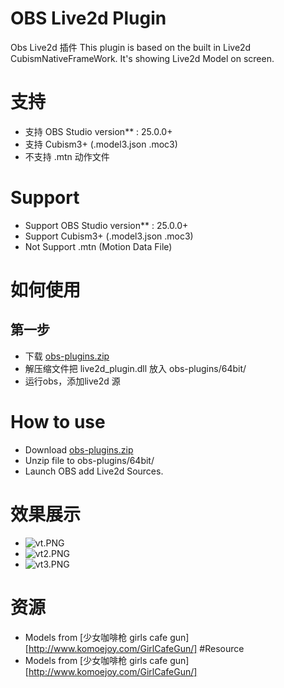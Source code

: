 # OBS Live2d Plugin
 Obs Live2d 插件
 This plugin is based on the built in Live2d CubismNativeFrameWork. 
 It's showing Live2d Model on screen. 
# 支持
* 支持 OBS Studio version** : 25.0.0+
* 支持 Cubism3+ (.model3.json .moc3)
* 不支持 .mtn 动作文件
# Support
* Support OBS Studio version** : 25.0.0+
* Support Cubism3+ (.model3.json .moc3)
* Not Support .mtn (Motion Data File)
# 如何使用
## 第一步 
* 下载 [obs-plugins.zip ](https://github.com/a1928370421/Obs-Live2D-Plugin/releases/download/0.2.02/obs-plugins.zip)
* 解压缩文件把 live2d_plugin.dll 放入 obs-plugins/64bit/
* 运行obs，添加live2d 源
# How to use
* Download [obs-plugins.zip ](https://github.com/a1928370421/Obs-Live2D-Plugin/releases/download/0.2.02/obs-plugins.zip)
* Unzip file to obs-plugins/64bit/
* Launch OBS add Live2d Sources.
# 效果展示
* ![vt.PNG](https://github.com/a1928370421/Obs-Live2D-Plugin/blob/master/Resources/vt.PNG)
* ![vt2.PNG](https://github.com/a1928370421/Obs-Live2D-Plugin/blob/master/Resources/vt2.PNG)
* ![vt3.PNG](https://github.com/a1928370421/Obs-Live2D-Plugin/blob/master/Resources/vt3.gif)
# 资源
* Models from [少女咖啡枪 girls cafe gun] [http://www.komoejoy.com/GirlCafeGun/]
#Resource
* Models from [少女咖啡枪 girls cafe gun] [http://www.komoejoy.com/GirlCafeGun/]
